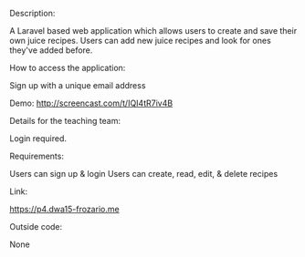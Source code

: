 Description:

A Laravel based web application which allows users to create and save their own juice recipes.  Users can add new juice recipes and look for ones they've added before.  

How to access the application:

Sign up with a unique email address

Demo:
http://screencast.com/t/IQI4tR7iv4B

Details for the teaching team:

Login required.

Requirements:

Users can sign up & login
Users can create, read, edit, & delete recipes

Link:

https://p4.dwa15-frozario.me

Outside code:

None
